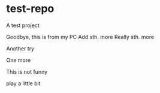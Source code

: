 # test-repo
A test project

Goodbye, this is from my PC
Add sth. more
Really sth. more

Another try

One more

This is not funny

play a little bit
